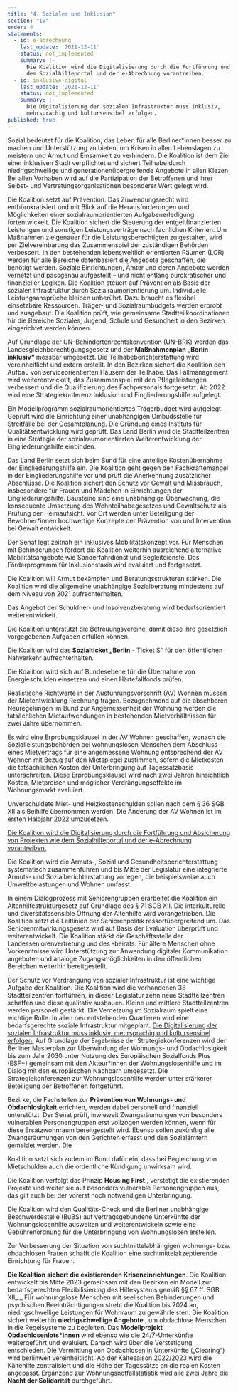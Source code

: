 ```yaml
---
title: "4. Soziales und Inklusion"
section: "IV"
order: 4
statements: 
  - id: e-abrechnung
    last_update: '2021-12-11'
    status: not_implemented
    summary: |-
      Die Koalition wird die Digitalisierung durch die Fortführung und Absicherung von Projekten wie
      dem Sozialhilfeportal und der e-Abrechnung vorantreiben.
  - id: inklusive-digital
    last_update: '2021-12-11'
    status: not_implemented
    summary: |-
      Die Digitalisierung der sozialen Infrastruktur muss inklusiv,
      mehrsprachig und kultursensibel erfolgen.
published: true
---
```


Sozial bedeutet für die Koalition, das Leben für alle Berliner*innen besser zu machen und
Unterstützung zu bieten, um Krisen in allen Lebenslagen zu meistern und Armut und
Einsamkeit zu verhindern. Die Koalition ist dem Ziel einer inklusiven Stadt verpflichtet und
sichert Teilhabe durch niedrigschwellige und generationenübergreifende Angebote in
allen Kiezen. Bei allen Vorhaben wird auf die Partizipation der Betroffenen und ihrer Selbst-
und Vertretungsorganisationen besonderer Wert gelegt wird.

Die Koalition setzt auf Prävention. Das Zuwendungsrecht wird entbürokratisiert und mit Blick
auf die Herausforderungen und Möglichkeiten einer sozialraumorientierten
Aufgabenerledigung fortentwickelt. Die Koalition sichert die Steuerung der entgeltfinanzierten
Leistungen und sonstigen Leistungsverträge nach fachlichen Kriterien. Um Maßnahmen
zielgenauer für die Leistungsberechtigten zu gestalten, wird per Zielvereinbarung das
Zusammenspiel der zuständigen Behörden verbessert. In den bestehenden lebensweltlich
orientierten Räumen (LOR) werden für alle Bereiche datenbasiert die Angebote geschaffen,
die benötigt werden. Soziale Einrichtungen, Ämter und deren Angebote werden vernetzt und
passgenau aufgestellt – und nicht entlang bürokratischer und finanzieller Logiken. Die
Koalition steuert auf Prävention als Basis der sozialen Infrastruktur durch
Sozialraumorientierung um. Individuelle Leistungsansprüche bleiben unberührt. Dazu braucht
es flexibel einsetzbare Ressourcen. Träger- und Sozialraumbudgets werden erprobt und
ausgebaut. Die Koalition prüft, wie gemeinsame Stadtteilkoordinationen für die Bereiche
Soziales, Jugend, Schule und Gesundheit in den Bezirken eingerichtet werden können.

Auf Grundlage der UN-Behindertenrechtskonvention (UN-BRK) werden das
Landesgleichberechtigungsgesetz und der **Maßnahmenplan „Berlin inklusiv“** messbar
umgesetzt. Die Teilhabeberichterstattung wird vereinheitlicht und extern erstellt. In den
Bezirken sichert die Koalition den Aufbau von serviceorientierten Häusern der Teilhabe.
Das Fallmanagement wird weiterentwickelt, das Zusammenspiel mit den Pflegeleistungen
verbessert und die Qualifizierung des Fachpersonals fortgesetzt. Ab 2022 wird eine
Strategiekonferenz Inklusion und Eingliederungshilfe aufgelegt.

Ein Modellprogramm sozialraumorientiertes Trägerbudget wird aufgelegt. Geprüft wird die
Einrichtung einer unabhängigen Ombudsstelle für Streitfälle bei der Gesamtplanung. Die
Gründung eines Instituts für Qualitätsentwicklung wird geprüft. Das Land Berlin wird die
Stadtteilzentren in eine Strategie der sozialraumorientierten Weiterentwicklung der
Eingliederungshilfe einbinden.


Das Land Berlin setzt sich beim Bund für eine anteilige Kostenübernahme der
Eingliederungshilfe ein. Die Koalition geht gegen den Fachkräftemangel in der
Eingliederungshilfe vor und prüft die Anerkennung zusätzlicher Abschlüsse. Die Koalition
sichert den Schutz vor Gewalt und Missbrauch, insbesondere für Frauen und Mädchen in
Einrichtungen der Eingliederungshilfe. Bausteine sind eine unabhängige Überwachung, die
konsequente Umsetzung des Wohnteilhabegesetzes und Gewaltschutz als Prüfung der
Heimaufsicht. Vor Ort werden unter Beteiligung der Bewohner*innen hochwertige Konzepte
der Prävention von und Intervention bei Gewalt entwickelt.

Der Senat legt zeitnah ein inklusives Mobilitätskonzept vor. Für Menschen mit
Behinderungen fördert die Koalition weiterhin ausreichend alternative Mobilitätsangebote wie
Sonderfahrdienst und Begleitdienste. Das Förderprogramm für Inklusionstaxis wird evaluiert
und fortgesetzt.

Die Koalition will Armut bekämpfen und Beratungsstrukturen stärken. Die Koalition wird
die allgemeine unabhängige Sozialberatung mindestens auf dem Niveau von 2021
aufrechterhalten.

Das Angebot der Schuldner- und Insolvenzberatung wird bedarfsorientiert weiterentwickelt.

Die Koalition unterstützt die Betreuungsvereine, damit diese ihre gesetzlich vorgegebenen
Aufgaben erfüllen können.

Die Koalition wird das **Sozialticket „Berlin** - Ticket S“ für den öffentlichen Nahverkehr
aufrechterhalten.

Die Koalition wird sich auf Bundesebene für die Übernahme von Energieschulden einsetzen
und einen Härtefallfonds prüfen.

Realistische Richtwerte in der Ausführungsvorschrift (AV) Wohnen müssen der
Mietentwicklung Rechnung tragen. Bezugnehmend auf die absehbaren Neuregelungen im
Bund zur Angemessenheit der Wohnung werden die tatsächlichen Mietaufwendungen in
bestehenden Mietverhältnissen für zwei Jahre übernommen.

Es wird eine Erprobungsklausel in der AV Wohnen geschaffen, wonach die
Sozialleistungsbehörden bei wohnungslosen Menschen dem Abschluss eines Mietvertrags für
eine angemessene Wohnung entsprechend der AV Wohnen mit Bezug auf den Mietspiegel
zustimmen, sofern die Mietkosten die tatsächlichen Kosten der Unterbringung auf
Tagessatzbasis unterschreiten. Diese Erprobungsklausel wird nach zwei Jahren hinsichtlich
Kosten, Mietpreisen und möglicher Verdrängungseffekte im Wohnungsmarkt evaluiert.


Unverschuldete Miet- und Heizkostenschulden sollen nach dem § 36 SGB XII als Beihilfe
übernommen werden. Die Änderung der AV Wohnen ist im ersten Halbjahr 2022 umzusetzen.

[Die Koalition wird die Digitalisierung durch die Fortführung und Absicherung von Projekten wie
dem Sozialhilfeportal und der e-Abrechnung vorantreiben.](#e-abrechnung)

Die Koalition wird die Armuts-, Sozial und Gesundheitsberichterstattung systematisch
zusammenführen und bis Mitte der Legislatur eine integrierte Armuts- und
Sozialberichterstattung vorlegen, die beispielsweise auch Umweltbelastungen und Wohnen
umfasst.

In einem Dialogprozess mit Seniorengruppen erarbeitet die Koalition ein
Altenhilfestrukturgesetz auf Grundlage des § 71 SGB XII. Die interkulturelle und
diversitätssensible Öffnung der Altenhilfe wird vorangetrieben. Die Koalition setzt die Leitlinien
der Seniorenpolitik ressortübergreifend um. Das Seniorenmitwirkungsgesetz wird auf Basis
der Evaluation überprüft und weiterentwickelt. Die Koalition stärkt die Geschäftsstelle der
Landesseniorenvertretung und des -beirats. Für ältere Menschen ohne Vorkenntnisse wird
Unterstützung zur Anwendung digitaler Kommunikation angeboten und analoge
Zugangsmöglichkeiten in den öffentlichen Bereichen weiterhin bereitgestellt.

Der Schutz vor Verdrängung von sozialer Infrastruktur ist eine wichtige Aufgabe der Koalition.
Die Koalition wird die vorhandenen 38 Stadtteilzentren fortführen, in dieser Legislatur zehn
neue Stadtteilzentren schaffen und diese qualitativ ausbauen. Kleine und mittlere
Stadtteilzentren werden personell gestärkt. Die Vernetzung im Sozialraum spielt eine
wichtige Rolle. In allen neu entstehenden Quartieren wird eine bedarfsgerechte soziale
Infrastruktur mitgeplant. [Die Digitalisierung der sozialen Infrastruktur muss inklusiv,
mehrsprachig und kultursensibel erfolgen.](#inklusive-digital)
Auf Grundlage der Ergebnisse der Strategiekonferenzen wird der Berliner Masterplan zur
Überwindung der Wohnungs- und Obdachlosigkeit bis zum Jahr 2030 unter Nutzung des
Europäischen Sozialfonds Plus (ESF+) gemeinsam mit den Akteur*innen der
Wohnungslosenhilfe und im Dialog mit den europäischen Nachbarn umgesetzt. Die
Strategiekonferenzen zur Wohnungslosenhilfe werden unter stärkerer Beteiligung der
Betroffenen fortgeführt.

Bezirke, die Fachstellen zur **Prävention von Wohnungs- und Obdachlosigkeit** errichten,
werden dabei personell und finanziell unterstützt. Der Senat prüft, inwieweit
Zwangsräumungen von besonders vulnerablen Personengruppen erst vollzogen werden
können, wenn für diese Ersatzwohnraum bereitgestellt wird. Ebenso sollen zukünftig alle
Zwangsräumungen von den Gerichten erfasst und den Sozialämtern gemeldet werden. Die


Koalition setzt sich zudem im Bund dafür ein, dass bei Begleichung von Mietschulden auch
die ordentliche Kündigung unwirksam wird.

Die Koalition verfolgt das Prinzip **Housing First** , verstetigt die existierenden Projekte und
weitet sie auf besonders vulnerable Personengruppen aus, das gilt auch bei der vorerst noch
notwendigen Unterbringung.

Die Koalition wird den Qualitäts-Check und die Berliner unabhängige Beschwerdestelle
(BuBS) auf vertragsgebundene Unterkünfte der Wohnungslosenhilfe ausweiten und
weiterentwickeln sowie eine Gebührenordnung für die Unterbringung von Wohnungslosen
erstellen.

Zur Verbesserung der Situation von suchtmittelabhängigen wohnungs- bzw. obdachlosen
Frauen schafft die Koalition eine suchtmittelakzeptierende Einrichtung für Frauen.

**Die Koalition sichert die existierenden Kriseneinrichtungen**. Die Koalition entwickelt bis
Mitte 2023 gemeinsam mit den Bezirken ein Modell zur bedarfsgerechten Flexibilisierung des
Hilfesystems gemäß §§ 67 ff. SGB XII_._ Für wohnungslose Menschen mit seelischen
Behinderungen und psychischen Beeinträchtigungen strebt die Koalition bis 2024 an,
niedrigschwellige Leistungen für Wohnraum zu gewährleisten. Die Koalition sichert weiterhin
**niedrigschwellige Angebote** , um obdachlose Menschen in die Regelsysteme zu begleiten.
Das **Modellprojekt Obdachlosenlots*innen** wird ebenso wie die 24/7-Unterkünfte
weitergeführt und evaluiert. Danach wird über die Verstetigung entschieden. Die Vermittlung
von Obdachlosen in Unterkünfte („Clearing“) wird berlinweit vereinheitlicht. Ab der Kältesaison
2022/2023 wird die Kältehilfe zentralisiert und die Höhe der Tagessätze an die realen Kosten
angepasst. Ergänzend zur Wohnungsnotfallstatistik wird alle zwei Jahre die **Nacht der
Solidarität** durchgeführt.

